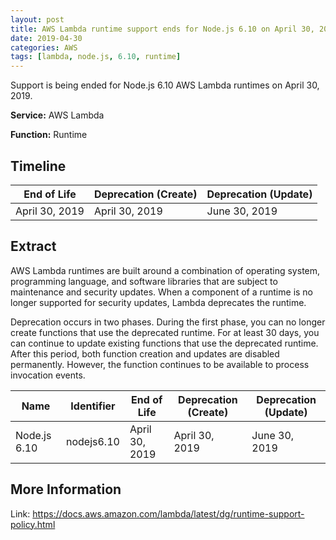 ```yaml
---
layout: post
title: AWS Lambda runtime support ends for Node.js 6.10 on April 30, 2019
date: 2019-04-30
categories: AWS
tags: [lambda, node.js, 6.10, runtime]
---
```


Support is being ended for Node.js 6.10 AWS Lambda runtimes on April 30, 2019.

<!--more-->

**Service:** AWS Lambda

**Function:** Runtime

## Timeline

| End of Life    | Deprecation (Create) | Deprecation (Update) |
| -------------- | -------------------- | -------------------- |
| April 30, 2019 | April 30, 2019       | June 30, 2019        |

## Extract

AWS Lambda runtimes are built around a combination of operating system, programming language, and software libraries that are subject to maintenance and security updates. When a component of a runtime is no longer supported for security updates, Lambda deprecates the runtime.

Deprecation occurs in two phases. During the first phase, you can no longer create functions that use the deprecated runtime. For at least 30 days, you can continue to update existing functions that use the deprecated runtime. After this period, both function creation and updates are disabled permanently. However, the function continues to be available to process invocation events.

| Name         | Identifier | End of Life    | Deprecation (Create) | Deprecation (Update) |
| ------------ | ---------- | -------------- | -------------------- | -------------------- |
| Node.js 6.10 | nodejs6.10 | April 30, 2019 | April 30, 2019       | June 30, 2019        |

## More Information

Link: <https://docs.aws.amazon.com/lambda/latest/dg/runtime-support-policy.html>

